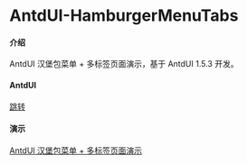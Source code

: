 # AntdUI-HamburgerMenuTabs

#### 介绍
AntdUI 汉堡包菜单 + 多标签页面演示，基于 AntdUI 1.5.3 开发。

#### AntdUI
[跳转](https://gitee.com/antdui/AntdUI)

#### 演示
[AntdUI 汉堡包菜单 + 多标签页面演示](https://pan.baidu.com/s/15b6MfKN5gxHXa__rSvV1hQ?pwd=95ew)
